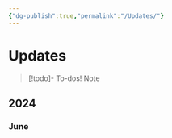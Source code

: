 ```yaml
---
{"dg-publish":true,"permalink":"/Updates/"}
---
```



# Updates

> [!todo]- To-dos!
> Note


## 2024
### June








